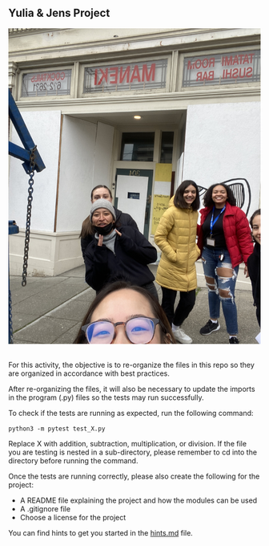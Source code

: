 ## Yulia & Jens Project

![this is us!](assets/IMG-2630.jpg)

## 
For this activity, the objective is to re-organize the files in this repo so they are organized in accordance with best practices.

After re-organizing the files, it will also be necessary to update the imports in the program (.py) files so the tests may run successfully.

To check if the tests are running as expected, run the following command:

```
python3 -m pytest test_X.py
```

Replace X with addition, subtraction, multiplication, or division. If the file you are testing is nested in a sub-directory, please remember to cd into the directory before running the command.

Once the tests are running correctly, please also create the following for the project:
* A README file explaining the project and how the modules can be used
* A .gitignore file
* Choose a license for the project

You can find hints to get you started in the [hints.md](hints.md) file.